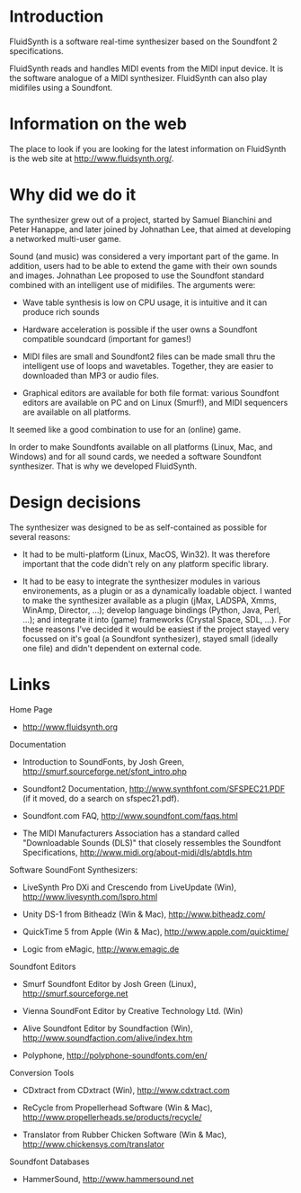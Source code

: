 Introduction
============

FluidSynth is a software real-time synthesizer based on the
Soundfont 2 specifications.

FluidSynth reads and handles MIDI events from the MIDI input
device. It is the software analogue of a MIDI synthesizer. FluidSynth
can also play midifiles using a Soundfont.


Information on the web
======================

The place to look if you are looking for the latest information on
FluidSynth is the web site at http://www.fluidsynth.org/.


Why did we do it
================

The synthesizer grew out of a project, started by Samuel Bianchini and
Peter Hanappe, and later joined by Johnathan Lee, that aimed at
developing a networked multi-user game.

Sound (and music) was considered a very important part of the game. In
addition, users had to be able to extend the game with their own
sounds and images. Johnathan Lee proposed to use the Soundfont
standard combined with an intelligent use of midifiles. The arguments
were:

- Wave table synthesis is low on CPU usage, it is intuitive and it can
  produce rich sounds

- Hardware acceleration is possible if the user owns a Soundfont
  compatible soundcard (important for games!)

- MIDI files are small and Soundfont2 files can be made small thru the
  intelligent use of loops and wavetables. Together, they are easier to
  downloaded than MP3 or audio files.

- Graphical editors are available for both file format: various
  Soundfont editors are available on PC and on Linux (Smurf!), and
  MIDI sequencers are available on all platforms.

It seemed like a good combination to use for an (online) game. 

In order to make Soundfonts available on all platforms (Linux, Mac,
and Windows) and for all sound cards, we needed a software Soundfont
synthesizer. That is why we developed FluidSynth.



Design decisions
================

The synthesizer was designed to be as self-contained as possible for
several reasons:

- It had to be multi-platform (Linux, MacOS, Win32). It was therefore
  important that the code didn't rely on any platform specific
  library.

- It had to be easy to integrate the synthesizer modules in various
  environements, as a plugin or as a dynamically loadable object. I
  wanted to make the synthesizer available as a plugin (jMax, LADSPA,
  Xmms, WinAmp, Director, ...); develop language bindings (Python,
  Java, Perl, ...); and integrate it into (game) frameworks (Crystal
  Space, SDL, ...). For these reasons I've decided it would be easiest
  if the project stayed very focussed on it's goal (a Soundfont
  synthesizer), stayed small (ideally one file) and didn't dependent
  on external code.


Links
=====

Home Page

- http://www.fluidsynth.org

Documentation

- Introduction to SoundFonts, by Josh Green,
  http://smurf.sourceforge.net/sfont_intro.php

- Soundfont2 Documentation, http://www.synthfont.com/SFSPEC21.PDF (if
  it moved, do a search on sfspec21.pdf).

- Soundfont.com FAQ, http://www.soundfont.com/faqs.html

- The MIDI Manufacturers Association has a standard called "Downloadable
  Sounds (DLS)" that closely ressembles the Soundfont Specifications,
  http://www.midi.org/about-midi/dls/abtdls.htm


Software SoundFont Synthesizers:

- LiveSynth Pro DXi and Crescendo from LiveUpdate (Win),
http://www.livesynth.com/lspro.html

- Unity DS-1 from Bitheadz (Win & Mac), http://www.bitheadz.com/

- QuickTime 5 from Apple (Win & Mac), http://www.apple.com/quicktime/

- Logic from eMagic, http://www.emagic.de


Soundfont Editors

- Smurf Soundfont Editor by Josh Green (Linux), http://smurf.sourceforge.net

- Vienna SoundFont Editor by Creative Technology Ltd. (Win)

- Alive Soundfont Editor by Soundfaction (Win), http://www.soundfaction.com/alive/index.htm

- Polyphone, http://polyphone-soundfonts.com/en/


Conversion Tools

- CDxtract from CDxtract  (Win), http://www.cdxtract.com

- ReCycle from Propellerhead Software (Win & Mac),
http://www.propellerheads.se/products/recycle/

- Translator from Rubber Chicken Software (Win & Mac),
http://www.chickensys.com/translator


Soundfont Databases

- HammerSound, http://www.hammersound.net

